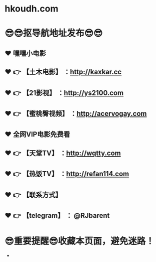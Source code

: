 # hkoudh.com
:sunglasses::sunglasses:抠导航地址发布:sunglasses::sunglasses:
==
:heart:  嘿嘿小电影
------
:heart: :point_right: 【土木电影】 ：http://kaxkar.cc
------
:heart: :point_right: 【21影视】 ：http://ys2100.com
------
:heart: :point_right: 【蜜桃臀视频】 ：http://acervogay.com
------
:heart:  全网VIP电影免费看
------
:heart: :point_right: 【天堂TV】 ：http://wqtty.com
------
:heart: :point_right: 【热饭TV】 ：http://refan114.com
------
:heart: :point_right: 【联系方式】
------
:heart: :point_right: 【telegram】 ： @RJbarent
------
:sunglasses:重要提醒:sunglasses:收藏本页面，避免迷路！
==

-

